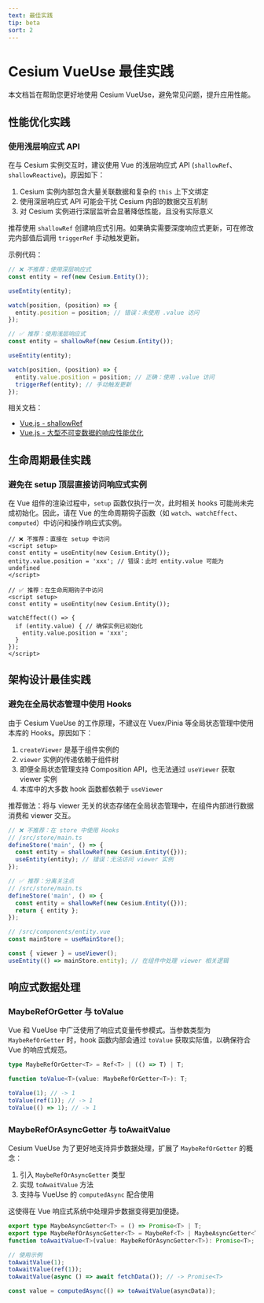 ```yaml
---
text: 最佳实践
tip: beta
sort: 2
---
```


# Cesium VueUse 最佳实践

本文档旨在帮助您更好地使用 Cesium VueUse，避免常见问题，提升应用性能。

## 性能优化实践

### 使用浅层响应式 API

在与 Cesium 实例交互时，建议使用 Vue 的浅层响应式 API (`shallowRef`、`shallowReactive`)。原因如下：

1. Cesium 实例内部包含大量关联数据和复杂的 `this` 上下文绑定
2. 使用深层响应式 API 可能会干扰 Cesium 内部的数据交互机制
3. 对 Cesium 实例进行深层监听会显著降低性能，且没有实际意义

推荐使用 `shallowRef` 创建响应式引用。如果确实需要深度响应式更新，可在修改完内部值后调用 `triggerRef` 手动触发更新。

示例代码：

```ts
// ❌ 不推荐：使用深层响应式
const entity = ref(new Cesium.Entity());

useEntity(entity);

watch(position, (position) => {
  entity.position = position; // 错误：未使用 .value 访问
});
```

```ts
// ✅ 推荐：使用浅层响应式
const entity = shallowRef(new Cesium.Entity());

useEntity(entity);

watch(position, (position) => {
  entity.value.position = position; // 正确：使用 .value 访问
  triggerRef(entity); // 手动触发更新
});
```

相关文档：

- [Vue.js - shallowRef](https://vuejs.org/api/reactivity-advanced.html#shallowref)
- [Vue.js - 大型不可变数据的响应性能优化](https://vuejs.org/guide/best-practices/performance.html#reduce-reactivity-overhead-for-large-immutable-structures)

## 生命周期最佳实践

### 避免在 setup 顶层直接访问响应式实例

在 Vue 组件的渲染过程中，`setup` 函数仅执行一次，此时相关 hooks 可能尚未完成初始化。因此，请在 Vue 的生命周期钩子函数（如 `watch`、`watchEffect`、`computed`）中访问和操作响应式实例。

```vue
// ❌ 不推荐：直接在 setup 中访问
<script setup>
const entity = useEntity(new Cesium.Entity());
entity.value.position = 'xxx'; // 错误：此时 entity.value 可能为 undefined
</script>
```

```vue
// ✅ 推荐：在生命周期钩子中访问
<script setup>
const entity = useEntity(new Cesium.Entity());

watchEffect(() => {
  if (entity.value) { // 确保实例已初始化
    entity.value.position = 'xxx';
  }
});
</script>
```

## 架构设计最佳实践

### 避免在全局状态管理中使用 Hooks

由于 Cesium VueUse 的工作原理，不建议在 Vuex/Pinia 等全局状态管理中使用本库的 Hooks。原因如下：

1. `createViewer` 是基于组件实例的
2. `viewer` 实例的传递依赖于组件树
3. 即便全局状态管理支持 Composition API，也无法通过 `useViewer` 获取 viewer 实例
4. 本库中的大多数 hook 函数都依赖于 `useViewer`

推荐做法：将与 viewer 无关的状态存储在全局状态管理中，在组件内部进行数据消费和 viewer 交互。

```ts
// ❌ 不推荐：在 store 中使用 Hooks
// /src/store/main.ts
defineStore('main', () => {
  const entity = shallowRef(new Cesium.Entity({}));
  useEntity(entity); // 错误：无法访问 viewer 实例
});
```

```ts
// ✅ 推荐：分离关注点
// /src/store/main.ts
defineStore('main', () => {
  const entity = shallowRef(new Cesium.Entity({}));
  return { entity };
});

// /src/components/entity.vue
const mainStore = useMainStore();

const { viewer } = useViewer();
useEntity(() => mainStore.entity); // 在组件中处理 viewer 相关逻辑
```

## 响应式数据处理

### MaybeRefOrGetter 与 toValue

Vue 和 VueUse 中广泛使用了响应式变量传参模式。当参数类型为 `MaybeRefOrGetter` 时，hook 函数内部会通过 `toValue` 获取实际值，以确保符合 Vue 的响应式规范。

```ts
type MaybeRefOrGetter<T> = Ref<T> | (() => T) | T;

function toValue<T>(value: MaybeRefOrGetter<T>): T;

toValue(1); // -> 1
toValue(ref(1)); // -> 1
toValue(() => 1); // -> 1
```

### MaybeRefOrAsyncGetter 与 toAwaitValue

Cesium VueUse 为了更好地支持异步数据处理，扩展了 `MaybeRefOrGetter` 的概念：

1. 引入 `MaybeRefOrAsyncGetter` 类型
2. 实现 `toAwaitValue` 方法
3. 支持与 VueUse 的 `computedAsync` 配合使用

这使得在 Vue 响应式系统中处理异步数据变得更加便捷。

```ts
export type MaybeAsyncGetter<T> = () => Promise<T> | T;
export type MaybeRefOrAsyncGetter<T> = MaybeRef<T> | MaybeAsyncGetter<T>;
function toAwaitValue<T>(value: MaybeRefOrAsyncGetter<T>): Promise<T>;

// 使用示例
toAwaitValue(1);
toAwaitValue(ref(1));
toAwaitValue(async () => await fetchData()); // -> Promise<T>

const value = computedAsync(() => toAwaitValue(asyncData));
```
